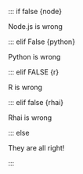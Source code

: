 ::: if false {node}

Node.js is wrong

::: elif False {python}

Python is wrong

::: elif FALSE {r}

R is wrong

::: elif false {rhai}

Rhai is wrong

::: else

They are all right!

:::
